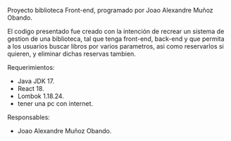 Proyecto biblioteca Front-end, programado por Joao Alexandre Muñoz Obando.

El codigo presentado fue creado con la intención de recrear un sistema de gestion de una biblioteca, tal que tenga front-end, back-end y que permita a los usuarios buscar libros por varios parametros, asi como reservarlos si quieren, y eliminar dichas reservas tambien.

Requerimientos:
- Java JDK 17.
- React 18.
- Lombok 1.18.24.
- tener una pc con internet.

Responsables:
- Joao Alexandre Muñoz Obando.
